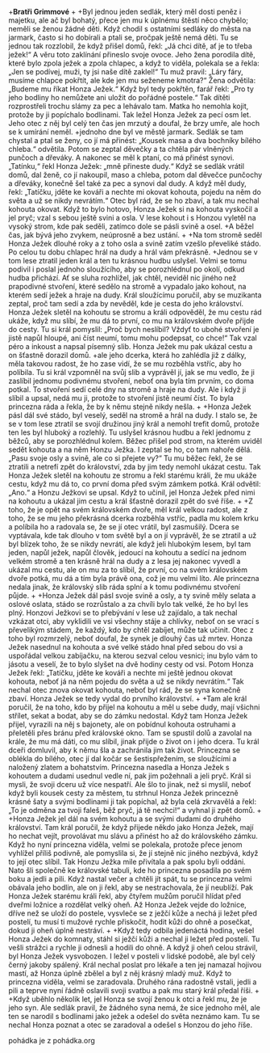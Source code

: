 ﻿+**Bratři Grimmové**
 +
 +Byl jednou jeden sedlák, který měl dosti peněz i majetku, ale ač byl bohatý, přece jen mu k úplnému štěstí něco chybělo; neměli se ženou žádné děti. Když chodil s ostatními sedláky do města na jarmark, často si ho dobírali a ptali se, pročpak ještě nemá děti. Tu se jednou tak rozzlobil, že když přišel domů, řekl: „Já chci dítě, ať je to třeba ježek!“ A věru toto zaklínání přineslo svoje ovoce. Jeho žena porodila dítě, které bylo zpola ježek a zpola chlapec, a když to viděla, polekala se a řekla: „Jen se podívej, muži, ty jsi naše dítě zaklel!“ Tu muž pravil: „Láry fáry, musíme chlapce pokřtít, ale kde jen mu seženeme kmotra?“ Žena odvětila: „Budeme mu říkat Honza Ježek.“ Když byl tedy pokřtěn, farář řekl: „Pro ty jeho bodliny ho nemůžete ani uložit do pořádné postele.“ Tak dítěti rozprostřeli trochu slámy za pec a lehávalo tam. Matka ho nemohla kojit, protože by ji popíchalo bodlinami. Tak ležel Honza Ježek za pecí osm let. Jeho otec z něj byl celý ten čas jen mrzutý a doufal, že brzy umře, ale hoch se k umírání neměl.
 +jednoho dne byl ve městě jarmark. Sedlák se tam chystal a ptal se ženy, co jí má přinést: „Kousek masa a dva bochníky bílého chleba.“ odvětila. Potom se zeptal děvečky a ta chtěla pár vlněných punčoch a dřeváky. A nakonec se měl k ptaní, co má přinést synovi. „Tatínku,“ řekl Honza Ježek: „mně přineste dudy.“ Když se sedlák vrátil domů, dal ženě, co jí nakoupil, maso a chleba, potom dal děvečce punčochy a dřeváky, konečně šel také za pec a synovi dal dudy. A když měl dudy, řekl: „Tatíčku, jděte ke kováři a nechte mi okovat kohouta, pojedu na něm do světa a už se nikdy nevrátím.“ Otec byl rád, že se ho zbaví, a tak mu nechal kohouta okovat. Když to bylo hotovo, Honza Ježek si na kohouta vyskočil a jel pryč; vzal s sebou ještě svini a osla. V lese kohout i s Honzou vyletěl na vysoký strom, kde pak seděli, zatímco dole se pásli svině a osel.
 +A běžel čas, jak bývá jeho zvykem, neúprosně a bez ustání.
 +
 +Na tom stromě seděl Honza Ježek dlouhé roky a z toho osla a svině zatím vzešlo převeliké stádo. Po celou tu dobu chlapec hrál na dudy a hrál vám překrásně.
 +Jednou se v tom lese ztratil jeden král a ten tu krásnou hudbu uslyšel. Velmi se tomu podivil i poslal jednoho sloužícího, aby se porozhlédnul po okolí, odkud hudba přichází. Ať se sluha rozhlížel, jak chtěl, neviděl nic jiného než prapodivné stvoření, které sedělo na stromě a vypadalo jako kohout, na kterém sedí ježek a hraje na dudy. Král sloužícímu poručil, aby se muzikanta zeptal, proč tam sedí a zda by nevěděl, kde je cesta do jeho království. Honza Ježek sletěl na kohoutu se stromu a králi odpověděl, že mu cestu rád ukáže, když mu slíbí, že mu dá to první, co mu na královském dvoře přijde do cesty. Tu si král pomyslil: „Proč bych neslíbil? Vždyť to ubohé stvoření je jistě napůl hloupé, ani číst neumí, tomu mohu podepsat, co chce!“ Tak vzal péro a inkoust a napsal písemný slib. Honza Ježek mu pak ukázal cestu a on šťastně dorazil domů.
 +ale jeho dcerka, která ho zahlédla již z dálky, měla takovou radost, že ho zase vidí, že se mu rozběhla vstříc, aby ho políbila. Tu si král vzpomněl na svůj slib a vyprávěl jí, jak se mu vedlo, že ji zaslíbil jednomu podivnému stvoření, neboť ona byla tím prvním, co doma potkal. To stvoření sedí celé dny na stromě a hraje na dudy. Ale i když ji slíbil a upsal, nedá mu ji, protože to stvoření jistě neumí číst. To byla princezna ráda a řekla, že by k němu stejně nikdy nešla.
 +
 +Honza Ježek pásl dál své stádo, byl veselý, seděl na stromě a hrál na dudy. I stalo se, že se v tom lese ztratil se svojí družinou jiný král a nemohl trefit domů, protože ten les byl hluboký a rozlehlý. Tu uslyšel krásnou hudbu a řekl jednomu z běžců, aby se porozhlédnul kolem. Běžec přišel pod strom, na kterém uviděl sedět kohouta a na něm Honzu Ježka. I zeptal se ho, co tam nahoře dělá. „Pasu svoje osly a svině, ale co si přejete vy?“ Tu mu běžec řekl, že se ztratili a netrefí zpět do království, zda by jim tedy nemohl ukázat cestu. Tak Honza Ježek sletěl na kohoutu ze stromu a řekl starému králi, že mu ukáže cestu, když mu dá to, co první doma před svým zámkem potká. Král odvětil: „Ano.“ a Honzu Ježkovi se upsal. Když to učinil, jel Honza Ježek před nimi na kohoutu a ukázal jim cestu a král šťastně dorazil zpět do své říše.
 +
 +Z toho, že je opět na svém královském dvoře, měl král velkou radost, ale z toho, že se mu jeho překrásná dcerka rozběhla vstříc, padla mu kolem krku a políbila ho a radovala se, že se jí otec vrátil, byl zasmušilý. Dcera se vyptávala, kde tak dlouho v tom světě byl a on jí vyprávěl, že se ztratil a už byl blízek toho, že se nikdy nevrátí, ale když jeli hlubokým lesem, byl tam jeden, napůl ježek, napůl člověk, jedoucí na kohoutu a sedící na jednom velkém stromě a ten krásně hrál na dudy a z lesa jej nakonec vyvedl a ukázal mu cestu, ale on mu za to slíbil, že první, co na svém královském dvoře potká, mu dá a tím byla právě ona, což je mu velmi líto. Ale princezna nedala jinak, že královský slib ráda splní a k tomu podivnému stvoření půjde.
 +
 +Honza Ježek dál pásl svoje svině a osly, a ty svině měly selata a oslové oslata, stádo se rozrůstalo a za chvíli bylo tak velké, že ho byl les plný. Honzovi Ježkovi se to přebývání v lese už zajídalo, a tak nechal vzkázat otci, aby vyklidili ve vsi všechny stáje a chlívky, neboť on se vrací s převelikým stádem, že každý, kdo by chtěl zabíjet, může tak učinit. Otec z toho byl rozmrzelý, neboť doufal, že synek je dlouhý čas už mrtev. Honza Ježek nasednul na kohouta a své velké stádo hnal před sebou do vsi a uspořádal velkou zabíjačku, na kterou sezval celou vesnici; inu bylo vám to jásotu a veselí, že to bylo slyšet na dvě hodiny cesty od vsi. Potom Honza Ježek řekl: „Tatíčku, jděte ke kováři a nechte mi ještě jednou okovat kohouta, neboť já na něm pojedu do světa a už se nikdy nevrátím.“ Tak nechal otec znova okovat kohouta, neboť byl rád, že se syna konečně zbaví. Honza Ježek se tedy vydal do prvního království.
 +
 +Tam ale král poručil, že na toho, kdo by přijel na kohoutu a měl u sebe dudy, mají všichni střílet, sekat a bodat, aby se do zámku nedostal. Když tam Honza Ježek přijel, vyrazili na něj s bajonety, ale on pobídnul kohouta ostruhami a přeletěli přes bránu před královské okno. Tam se spustil dolů a zavolal na krále, že mu má dáti, co mu slíbil, jinak přijde o život on i jeho dcera. Tu král dceři domluvil, aby k němu šla a zachránila jim tak život. Princezna se oblékla do bílého, otec jí dal kočár se šestispřežením, se sloužícími a naložený zlatem a bohatstvím. Princezna nasedla a Honza Ježek s kohoutem a dudami usednul vedle ní, pak jim požehnali a jeli pryč. Král si mysli, že svoji dceru už více nespatří. Ale šlo to jinak, než si myslil, neboť když byli kousek cesty za městem, tu strhnul Honza Ježek princezně krásné šaty a svými bodlinami ji tak popíchal, až byla celá zkrvavělá a řekl: „To je odměna za tvoji faleš, běž pryč, já tě nechci!“ a vyhnal ji zpět domů.
 +
 +Honza Ježek jel dál na svém kohoutu a se svými dudami do druhého království. Tam král poručil, že když přijede někdo jako Honza Ježek, mají ho nechat vejít, provolávat mu slávu a přinést ho až do královského zámku. Když ho nyní princezna viděla, velmi se polekala, protože přece jenom vyhlížel příliš podivně, ale pomyslila si, že jí stejně nic jiného nezbývá, když to její otec slíbil. Tak Honzu Ježka mile přivítala a pak spolu byli oddáni. Nato šli společně ke královské tabuli, kde ho princezna posadila po svém boku a jedli a pili. Když nastal večer a chtěli jít spát, tu se princezna velmi obávala jeho bodlin, ale on ji řekl, aby se nestrachovala, že jí neublíží. Pak Honza Ježek starému králi řekl, aby čtyřem mužům poručil hlídat před dveřmi ložnice a rozdělat velký oheň. Až Honza Ježek vejde do ložnice, dříve než se uloží do postele, vysvleče se z ježčí kůže a nechá ji ležet před postelí, tu musí ti mužové rychle přiskočit, hodit kůži do ohně a posečkat, dokud ji oheň úplně nestráví.
 +
 +Když tedy odbila jedenáctá hodina, vešel Honza Ježek do komnaty, stáhl si ježčí kůži a nechal ji ležet před postelí. Tu vešli strážci a rychle ji odnesli a hodili do ohně. A když ji oheň celou strávil, byl Honza Ježek vysvobozen. I ležel v posteli v lidské podobě, ale byl celý černý jakoby spálený. Král nechal poslat pro lékaře a ten jej namazal hojivou mastí, až Honza úplně zbělel a byl z něj krásný mladý muž. Když to princezna viděla, velmi se zaradovala. Druhého rána radostně vstali, jedli a pili a teprve nyní řádně oslavili svoji svatbu a pak mu starý král předal říši.
 +
 +Když uběhlo několik let, jel Honza se svojí ženou k otci a řekl mu, že je jeho syn. Ale sedlák pravil, že žádného syna nemá, že sice jednoho měl, ale ten se narodil s bodlinami jako ježek a odešel do světa neznámo kam. Tu se nechal Honza poznat a otec se zaradoval a odešel s Honzou do jeho říše. 

pohádka je z pohádka.org